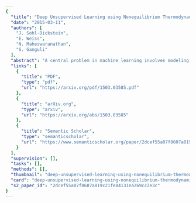 ```yaml
---
{
  "title": "Deep Unsupervised Learning using Nonequilibrium Thermodynamics",
  "date": "2015-03-11",
  "authors": [
    "J. Sohl-Dickstein",
    "E. Weiss",
    "N. Maheswaranathan",
    "S. Ganguli"
  ],
  "abstract": "A central problem in machine learning involves modeling complex data-sets using highly flexible families of probability distributions in which learning, sampling, inference, and evaluation are still analytically or computationally tractable. Here, we develop an approach that simultaneously achieves both flexibility and tractability. The essential idea, inspired by non-equilibrium statistical physics, is to systematically and slowly destroy structure in a data distribution through an iterative forward diffusion process. We then learn a reverse diffusion process that restores structure in data, yielding a highly flexible and tractable generative model of the data. This approach allows us to rapidly learn, sample from, and evaluate probabilities in deep generative models with thousands of layers or time steps, as well as to compute conditional and posterior probabilities under the learned model. We additionally release an open source reference implementation of the algorithm.",
  "links": [
    {
      "title": "PDF",
      "type": "pdf",
      "url": "https://arxiv.org/pdf/1503.03585.pdf"
    },
    {
      "title": "arXiv.org",
      "type": "arxiv",
      "url": "https://arxiv.org/abs/1503.03585"
    },
    {
      "title": "Semantic Scholar",
      "type": "semanticscholar",
      "url": "https://www.semanticscholar.org/paper/2dcef55a07f8607a819c21fe84131ea269cc2e3c"
    }
  ],
  "supervision": [],
  "tasks": [],
  "methods": [],
  "thumbnail": "deep-unsupervised-learning-using-nonequilibrium-thermodynamics-thumb.jpg",
  "card": "deep-unsupervised-learning-using-nonequilibrium-thermodynamics-card.jpg",
  "s2_paper_id": "2dcef55a07f8607a819c21fe84131ea269cc2e3c"
}
---
```


